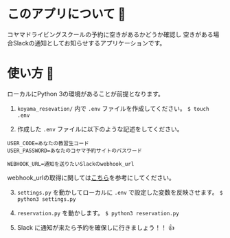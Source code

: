 # このアプリについて :car:

コヤマドライビングスクールの予約に空きがあるかどうか確認し
空きがある場合Slackの通知としてお知らせするアプリケーションです。



# 使い方 :book:

ローカルにPython 3の環境があることが前提となります。

1. `koyama_resevation/` 内で `.env` ファイルを作成してください。
`$ touch .env`

2. 作成した `.env` ファイルに以下のような記述をしてください。
```(.env)
USER_CODE=あなたの教習生コード
USER_PASSWORD=あなたのコヤマ予約サイトのパスワード

WEBHOOK_URL=通知を送りたいSlackのwebhook_url
```

webhook_urlの取得に関しては[こちら](https://qiita.com/vmmhypervisor/items/18c99624a84df8b31008)を参考にしてください。

3. `settings.py` を動かしてローカルに `.env` で設定した変数を反映させます。
`$ python3 settings.py`

4. `reservation.py` を動かします。
`$ python3 reservation.py`

5. Slack に通知が来たら予約を確保しに行きましょう！！ :+1:

